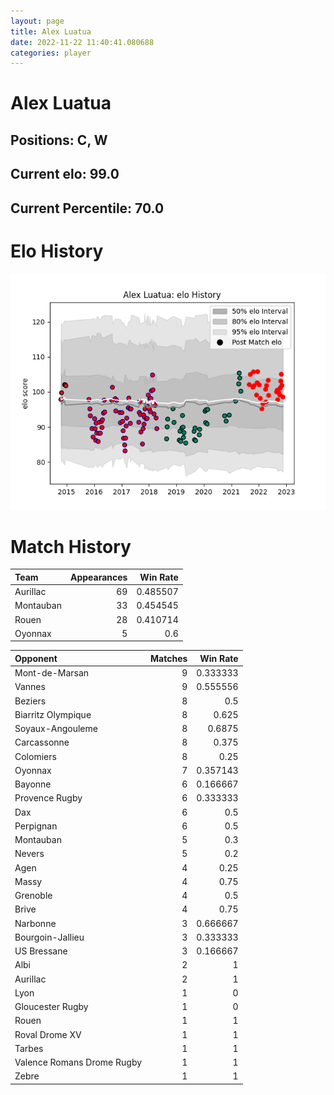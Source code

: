 ```yaml
---  
layout: page  
title: Alex Luatua  
date: 2022-11-22 11:40:41.080688  
categories: player  
---
```

# Alex Luatua

## Positions: C, W

## Current elo: 99.0

## Current Percentile: 70.0

# Elo History


![elo history](history_AlexLuatua.png)
# Match History


| Team      |   Appearances |   Win Rate |
|:----------|--------------:|-----------:|
| Aurillac  |            69 |   0.485507 |
| Montauban |            33 |   0.454545 |
| Rouen     |            28 |   0.410714 |
| Oyonnax   |             5 |   0.6      |

| Opponent                   |   Matches |   Win Rate |
|:---------------------------|----------:|-----------:|
| Mont-de-Marsan             |         9 |   0.333333 |
| Vannes                     |         9 |   0.555556 |
| Beziers                    |         8 |   0.5      |
| Biarritz Olympique         |         8 |   0.625    |
| Soyaux-Angouleme           |         8 |   0.6875   |
| Carcassonne                |         8 |   0.375    |
| Colomiers                  |         8 |   0.25     |
| Oyonnax                    |         7 |   0.357143 |
| Bayonne                    |         6 |   0.166667 |
| Provence Rugby             |         6 |   0.333333 |
| Dax                        |         6 |   0.5      |
| Perpignan                  |         6 |   0.5      |
| Montauban                  |         5 |   0.3      |
| Nevers                     |         5 |   0.2      |
| Agen                       |         4 |   0.25     |
| Massy                      |         4 |   0.75     |
| Grenoble                   |         4 |   0.5      |
| Brive                      |         4 |   0.75     |
| Narbonne                   |         3 |   0.666667 |
| Bourgoin-Jallieu           |         3 |   0.333333 |
| US Bressane                |         3 |   0.166667 |
| Albi                       |         2 |   1        |
| Aurillac                   |         2 |   1        |
| Lyon                       |         1 |   0        |
| Gloucester Rugby           |         1 |   0        |
| Rouen                      |         1 |   1        |
| Roval Drome XV             |         1 |   1        |
| Tarbes                     |         1 |   1        |
| Valence Romans Drome Rugby |         1 |   1        |
| Zebre                      |         1 |   1        |